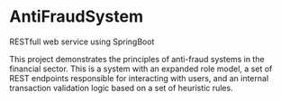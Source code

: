 # AntiFraudSystem
 RESTfull web service using SpringBoot

This project demonstrates the principles of anti-fraud systems in the financial sector. This is a system with an expanded role model, a set of REST endpoints responsible for interacting with users, and an internal transaction validation logic based on a set of heuristic rules.
